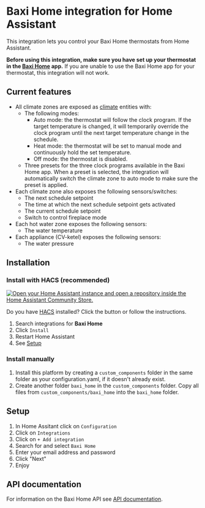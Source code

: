 # Baxi Home integration for Home Assistant

This integration lets you control your Baxi Home thermostats from Home Assistant.

**Before using this integration, make sure you have set up your thermostat in the [Baxi Home](https://play.google.com/store/apps/details?id=com.bdrthermea.application.baxi) app.**
If you are unable to use the Baxi Home app for your thermostat, this integration will not work.

## Current features

- All climate zones are exposed as [climate](https://www.home-assistant.io/integrations/climate/) entities with:
  - The following modes:
    - Auto mode: the thermostat will follow the clock program.
      If the target temperature is changed, it will temporarily override the clock program until the next target temperature change in the schedule.
    - Heat mode: the thermostat will be set to manual mode and continuously hold the set temperature.
    - Off mode: the thermostat is disabled.
  - Three presets for the three clock programs available in the Baxi Home app.
    When a preset is selected, the integration will automatically switch the climate zone to auto mode to make sure the preset is applied.
- Each climate zone also exposes the following sensors/switches:
  - The next schedule setpoint
  - The time at which the next schedule setpoint gets activated
  - The current schedule setpoint
  - Switch to control fireplace mode
- Each hot water zone exposes the following sensors:
  - The water temperature
- Each appliance (CV-ketel) exposes the following sensors:
  - The water pressure

## Installation

### Install with HACS (recommended)

[![Open your Home Assistant instance and open a repository inside the Home Assistant Community Store.](https://my.home-assistant.io/badges/hacs_repository.svg)](https://my.home-assistant.io/redirect/hacs_repository/?owner=msvisser&repository=baxi_home&category=integration)

Do you have [HACS](https://hacs.xyz/) installed?
Click the button or follow the instructions.

1. Search integrations for **Baxi Home**
1. Click `Install`
1. Restart Home Assistant
1. See [Setup](#setup)

### Install manually

1. Install this platform by creating a `custom_components` folder in the same folder as your configuration.yaml, if it doesn't already exist.
2. Create another folder `baxi_home` in the `custom_components` folder. Copy all files from `custom_components/baxi_home` into the `baxi_home` folder.

## Setup

1. In Home Assitant click on `Configuration`
1. Click on `Integrations`
1. Click on `+ Add integration`
1. Search for and select `Baxi Home`
1. Enter your email address and password
1. Click "Next"
1. Enjoy

## API documentation

For information on the Baxi Home API see [API documentation](documentation/api.md).
